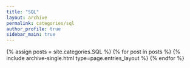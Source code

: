 ```yaml
---
title: "SQL"
layout: archive
permalink: categories/sql
author_profile: true
sidebar_main: true
---
```



{% assign posts = site.categories.SQL %}
{% for post in posts %} {% include archive-single.html type=page.entries_layout %} {% endfor %}
